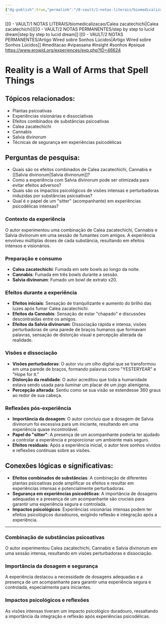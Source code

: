 ```yaml
---
{"dg-publish":true,"permalink":"/0-vault/1-notas-literais/biomedicalizacao/calea-zacatechichi-erowid-8/","tags":["meditacao","vipassana","insight","sonhos","psique"],"dgHomeLink":true,"dgShowLocalGraph":true,"dgShowFileTree":true,"dgEnableSearch":true,"noteIcon":""}
---
```


[[0 - VAULT/1 NOTAS LITERAIS/biomedicalizacao/Calea zacatechichi\|Calea zacatechichi]][[0 - VAULT/2 NOTAS PERMANENTES/step by step to lucid dream\|step by step to lucid dream]]
[[0 - VAULT/2 NOTAS PERMANENTES/Artigo Wired sobre Sonhos Lúcidos\|Artigo Wired sobre Sonhos Lúcidos]]
#meditacao #vipassana #insight #sonhos #psique 
https://www.erowid.org/experiences/exp.php?ID=46624

# Reality is a Wall of Arms that Spell Things

## Tópicos relacionados:

- Plantas psicoativas
- Experiências visionárias e dissociativas
- Efeitos combinados de substâncias psicoativas
- Calea zacatechichi
- Cannabis
- Salvia divinorum
- Técnicas de segurança em experiências psicodélicas

## Perguntas de pesquisa:

- Quais são os efeitos combinados de Calea zacatechichi, Cannabis e [[Salvia divinorum\|Salvia divinorum]]?
- Como a experiência com Salvia divinorum pode ser otimizada para evitar efeitos adversos?
- Quais são os impactos psicológicos de visões intensas e perturbadoras induzidas por substâncias psicoativas?
- Qual é o papel de um "sitter" (acompanhante) em experiências psicodélicas intensas?

### **Contexto da experiência**

O autor experimentou uma combinação de Calea zacatechichi, Cannabis e Salvia divinorum em uma sessão de fumantes com amigos. A experiência envolveu múltiplas doses de cada substância, resultando em efeitos intensos e visionários.

### **Preparação e consumo**

- **Calea zacatechichi**: Fumada em sete bowls ao longo da noite.
- **Cannabis**: Fumada em três bowls durante a sessão.
- **Salvia divinorum**: Fumado um bowl de extrato x20.

### **Efeitos durante a experiência**

- **Efeitos iniciais**: Sensação de tranquilizante e aumento do brilho das luzes após fumar Calea zacatechichi.
- **Efeitos da Cannabis**: Sensação de estar "chapado" e discussões descontraídas entre os amigos.
- **Efeitos da Salvia divinorum**: Dissociação rápida e intensa, visões perturbadoras de uma parede de braços humanos que formavam palavras, sensação de distorção visual e percepção alterada da realidade.

### **Visões e dissociação**

- **Visões perturbadoras**: O autor viu um olho digital que se transformou em uma parede de braços, formando palavras como "YESTERYEAR" e "Hope for it."
- **Distorção da realidade**: O autor acreditou que toda a humanidade estava sendo usada para iluminar um placar de um jogo alienígena.
- **Percepção alterada**: Sentiu como se sua visão se estendesse 360 graus ao redor de sua cabeça.

### **Reflexões pós-experiência**

- **Importância da dosagem**: O autor concluiu que a dosagem de Salvia divinorum foi excessiva para um iniciante, resultando em uma experiência quase incontrolável.
- **Papel do "sitter"**: A presença de um acompanhante poderia ter ajudado a controlar a experiência e proporcionar um ambiente mais seguro.
- **Efeitos residuais**: Após a experiência inicial, o autor teve sonhos vívidos e reflexões contínuas sobre as visões.

## Conexões lógicas e significativas:

- **Efeitos combinados de substâncias**: A combinação de diferentes plantas psicoativas pode amplificar os efeitos e resultar em experiências intensas e potencialmente perturbadoras.
- **Segurança em experiências psicodélicas**: A importância de dosagens adequadas e a presença de um acompanhante são cruciais para garantir uma experiência segura e controlada.
- **Impactos psicológicos**: Experiências visionárias intensas podem ter efeitos psicológicos duradouros, exigindo reflexão e integração após a experiência.

---

### **Combinação de substâncias psicoativas**

O autor experimentou Calea zacatechichi, Cannabis e Salvia divinorum em uma sessão intensa, resultando em visões perturbadoras e dissociação.

### **Importância da dosagem e segurança**

A experiência destacou a necessidade de dosagens adequadas e a presença de um acompanhante para garantir uma experiência segura e controlada, especialmente para iniciantes.

### **Impactos psicológicos e reflexões**

As visões intensas tiveram um impacto psicológico duradouro, ressaltando a importância da integração e reflexão após experiências psicodélicas.